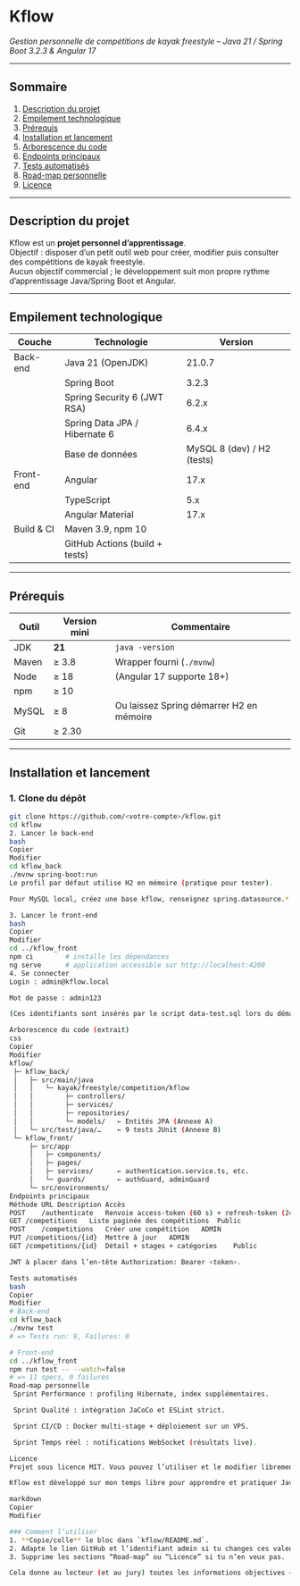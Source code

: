 # Kflow  
_Gestion personnelle de compétitions de kayak freestyle – Java 21 / Spring Boot 3.2.3 & Angular 17_

---

## Sommaire
1. [Description du projet](#description-du-projet)  
2. [Empilement technologique](#empilement-technologique)  
3. [Prérequis](#prérequis)  
4. [Installation et lancement](#installation-et-lancement)  
5. [Arborescence du code](#arborescence-du-code)  
6. [Endpoints principaux](#endpoints-principaux)  
7. [Tests automatisés](#tests-automatisés)  
8. [Road-map personnelle](#road-map-personnelle)  
9. [Licence](#licence)

---

## Description du projet

Kflow est un **projet personnel d’apprentissage**.  
Objectif : disposer d’un petit outil web pour créer, modifier puis consulter des compétitions de kayak freestyle.  
Aucun objectif commercial ; le développement suit mon propre rythme d’apprentissage Java/Spring Boot et Angular.

---

## Empilement technologique

| Couche | Technologie | Version |
|--------|-------------|---------|
| Back-end | Java 21 (OpenJDK) | 21.0.7  
|  | Spring Boot | 3.2.3  
|  | Spring Security 6 (JWT RSA) | 6.2.x  
|  | Spring Data JPA / Hibernate 6 | 6.4.x  
|  | Base de données | MySQL 8 (dev) / H2 (tests) |
| Front-end | Angular | 17.x  
|  | TypeScript | 5.x  
|  | Angular Material | 17.x |
| Build & CI | Maven 3.9, npm 10 |  
|  | GitHub Actions (build + tests) |  

---

## Prérequis

| Outil | Version mini | Commentaire |
|-------|--------------|-------------|
| JDK   | **21** | `java -version`  
| Maven | ≥ 3.8        | Wrapper fourni (`./mvnw`) |
| Node  | ≥ 18         | (Angular 17 supporte 18+) |
| npm   | ≥ 10         | |
| MySQL | ≥ 8          | Ou laissez Spring démarrer H2 en mémoire |
| Git   | ≥ 2.30       | |

---

## Installation et lancement

### 1. Clone du dépôt

```bash
git clone https://github.com/<votre-compte>/kflow.git
cd kflow
2. Lancer le back-end
bash
Copier
Modifier
cd kflow_back
./mvnw spring-boot:run
Le profil par défaut utilise H2 en mémoire (pratique pour tester).

Pour MySQL local, créez une base kflow, renseignez spring.datasource.* dans src/main/resources/application.properties puis relancez.

3. Lancer le front-end
bash
Copier
Modifier
cd ../kflow_front
npm ci        # installe les dépendances
ng serve      # application accessible sur http://localhost:4200
4. Se connecter
Login : admin@kflow.local

Mot de passe : admin123

(Ces identifiants sont insérés par le script data-test.sql lors du démarrage en profil dev.)

Arborescence du code (extrait)
css
Copier
Modifier
kflow/
 ├─ kflow_back/
 │   ├─ src/main/java
 │   │   └─ kayak/freestyle/competition/kflow
 │   │        ├─ controllers/
 │   │        ├─ services/
 │   │        ├─ repositories/
 │   │        └─ models/   ← Entités JPA (Annexe A)
 │   └─ src/test/java/…    ← 9 tests JUnit (Annexe B)
 └─ kflow_front/
     ├─ src/app
     │   ├─ components/
     │   ├─ pages/
     │   ├─ services/      ← authentication.service.ts, etc.
     │   └─ guards/        ← authGuard, adminGuard
     └─ src/environments/
Endpoints principaux
Méthode	URL	Description	Accès
POST	/authenticate	Renvoie access-token (60 s) + refresh-token (24 h)	Public
GET	/competitions	Liste paginée des compétitions	Public
POST	/competitions	Créer une compétition	ADMIN
PUT	/competitions/{id}	Mettre à jour	ADMIN
GET	/competitions/{id}	Détail + stages + catégories	Public

JWT à placer dans l’en-tête Authorization: Bearer <token>.

Tests automatisés
bash
Copier
Modifier
# Back-end
cd kflow_back
./mvnw test
# => Tests run: 9, Failures: 0

# Front-end
cd ../kflow_front
npm run test -- --watch=false
# => 11 specs, 0 failures
Road-map personnelle
 Sprint Performance : profiling Hibernate, index supplémentaires.

 Sprint Qualité : intégration JaCoCo et ESLint strict.

 Sprint CI/CD : Docker multi-stage + déploiement sur un VPS.

 Sprint Temps réel : notifications WebSocket (résultats live).

Licence
Projet sous licence MIT. Vous pouvez l’utiliser et le modifier librement pour vos propres expérimentations, à condition de conserver cette notice.

Kflow est développé sur mon temps libre pour apprendre et pratiquer Java 21, Spring Boot 3 et Angular 17. Toute contribution pull-request est la bienvenue !

markdown
Copier
Modifier

### Comment l’utiliser
1. **Copie/colle** le bloc dans `kflow/README.md`.  
2. Adapte le lien GitHub et l’identifiant admin si tu changes ces valeurs.  
3. Supprime les sections “Road-map” ou “Licence” si tu n’en veux pas.

Cela donne au lecteur (et au jury) toutes les informations objectives — installation, lancement, arborescence